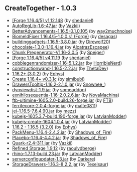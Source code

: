 ## CreateTogether - 1.0.3
- [[Forge 1.16.4/5] v1.12.148](https://www.curseforge.com/minecraft/mc-mods/architectury-forge/3296137) (by [shedaniel](https://www.curseforge.com/members/shedaniel/projects))
- [AutoRegLib-1.6-47.jar](https://www.curseforge.com/minecraft/mc-mods/autoreglib/3128555) (by [Vazkii](https://www.curseforge.com/members/vazkii/projects))
- [BetterAdvancements-1.16.5-0.1.0.105](https://www.curseforge.com/minecraft/mc-mods/better-advancements/3218942) (by [way2muchnoise](https://www.curseforge.com/members/way2muchnoise/projects))
- [BiomeIdFixer 1.16.4/5-1.0.0.s1 (Forge)](https://www.curseforge.com/minecraft/mc-mods/biome-id-fixer/3179299) (by [desagas](https://www.curseforge.com/members/desagas/projects))
- [buildinggadgets-1.16.5-3.8.0.jar](https://www.curseforge.com/minecraft/mc-mods/building-gadgets/3205295) (by [Direwolf20](https://www.curseforge.com/members/direwolf20/projects))
- [chocolate-1.3.0-1.16.4.jar](https://www.curseforge.com/minecraft/mc-mods/chocolate-fix/3166929) (by [AlcatrazEscapee](https://www.curseforge.com/members/alcatrazescapee/projects))
- [Chunk Pregenerator-V1.16-3.0.5](https://www.curseforge.com/minecraft/mc-mods/chunkpregenerator/3237965) (by [Speiger](https://www.curseforge.com/members/speiger/projects))
- [[Forge 1.16.4/5] v4.11.19](https://www.curseforge.com/minecraft/mc-mods/cloth-config-forge/3261152) (by [shedaniel](https://www.curseforge.com/members/shedaniel/projects))
- [cobblegenrandomizer-1.16-5.1.2.jar](https://www.curseforge.com/minecraft/mc-mods/cobblegenrandomizer/3147020) (by [HorribleNerd](https://www.curseforge.com/members/horriblenerd/projects))
- [constructionwand-1.16.5-2.2.jar](https://www.curseforge.com/minecraft/mc-mods/construction-wand/3285196) (by [ThetaDev](https://www.curseforge.com/members/thetadev/projects))
- [1.16.2+ (3.0.2)](https://www.curseforge.com/minecraft/mc-mods/cookiecore/3158118) (by [Ephys](https://www.curseforge.com/members/ephys/projects))
- [Create 1.16.4+ v0.3.1c](https://www.curseforge.com/minecraft/mc-mods/create/3278516) (by [simibubi](https://www.curseforge.com/members/simibubi/projects))
- [DrawersTooltip-1.16.2-2.1.0.jar](https://www.curseforge.com/minecraft/mc-mods/drawers-tooltip/3035686) (by [Snownee_](https://www.curseforge.com/members/snownee_/projects))
- [dynviewdist-1.9.jar](https://www.curseforge.com/minecraft/mc-mods/dynamic-view/3217166) (by [someaddon](https://www.curseforge.com/members/someaddon/projects))
- [exnihilosequentia-1.16-2.0.2.6.jar](https://www.curseforge.com/minecraft/mc-mods/ex-nihilo-sequentia/3294507) (by [NovaMachina](https://www.curseforge.com/members/novamachina/projects))
- [ftb-ultimine-1605.2.0-build.26-forge.jar](https://www.curseforge.com/minecraft/mc-mods/ftb-ultimine-forge/3269868) (by [FTB](https://www.curseforge.com/members/ftb/projects))
- [ferritecore-2.0.4-forge.jar](https://www.curseforge.com/minecraft/mc-mods/ferritecore/3272785) (by [malte0811](https://www.curseforge.com/members/malte0811/projects))
- [jei-1.16.5-7.6.4.90.jar](https://www.curseforge.com/minecraft/mc-mods/jei/3295418) (by [mezz](https://www.curseforge.com/members/mezz/projects))
- [kubejs-1605.3.7-build.190-forge.jar](https://www.curseforge.com/minecraft/mc-mods/kubejs-forge/3297583) (by [LatvianModder](https://www.curseforge.com/members/latvianmodder/projects))
- [kubejs-create-1604.1.0.4.jar](https://www.curseforge.com/minecraft/mc-mods/kubejs-create/3169448) (by [LatvianModder](https://www.curseforge.com/members/latvianmodder/projects))
- [1.16.2 - 1.16.5 (3.2.0)](https://www.curseforge.com/minecraft/mc-mods/magic-feather/3224434) (by [Ephys](https://www.curseforge.com/members/ephys/projects))
- [PackMenu-1.16.4-2.4.2.jar](https://www.curseforge.com/minecraft/mc-mods/packmenu/3292171) (by [Shadows_of_Fire](https://www.curseforge.com/members/shadows_of_fire/projects))
- [Placebo-1.16.4-4.4.2.jar](https://www.curseforge.com/minecraft/mc-mods/placebo/3281276) (by [Shadows_of_Fire](https://www.curseforge.com/members/shadows_of_fire/projects))
- [Quark-r2.4-311.jar](https://www.curseforge.com/minecraft/mc-mods/quark/3282239) (by [Vazkii](https://www.curseforge.com/members/vazkii/projects))
- [Refined Storage 1.9.12](https://www.curseforge.com/minecraft/mc-mods/refined-storage/3196167) (by [raoulvdberge](https://www.curseforge.com/members/raoulvdberge/projects))
- [rhino-1.7.13-build.23.jar](https://www.curseforge.com/minecraft/mc-mods/rhino/3279704) (by [LatvianModder](https://www.curseforge.com/members/latvianmodder/projects))
- [serverconfigupdater-1.3.jar](https://www.curseforge.com/minecraft/mc-mods/serverconfig-updater/3034936) (by [Darkere](https://www.curseforge.com/members/darkere/projects))
- [StorageDrawers-1.16.3-8.2.2.jar](https://www.curseforge.com/minecraft/mc-mods/storage-drawers/3180569) (by [Texelsaur](https://www.curseforge.com/members/texelsaur/projects))
